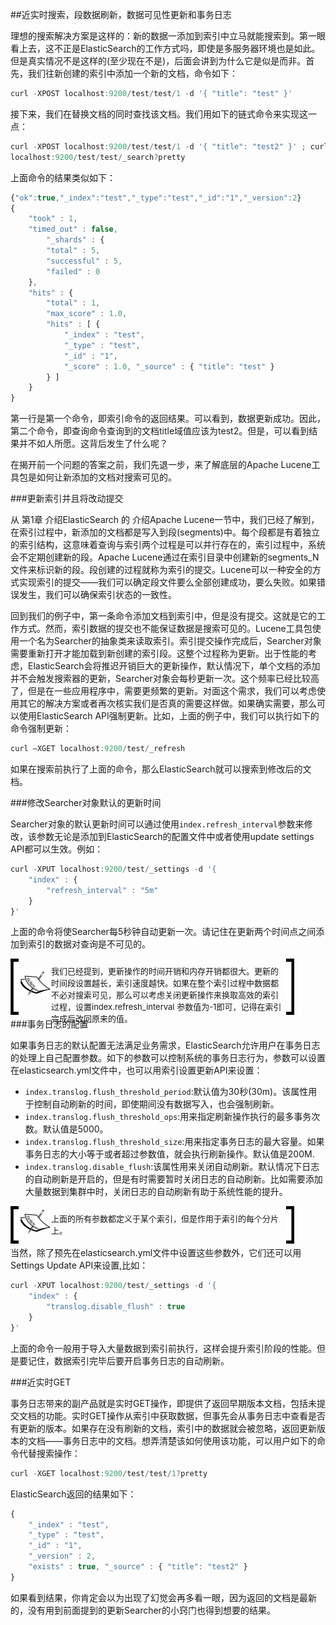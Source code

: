 ##近实时搜索，段数据刷新，数据可见性更新和事务日志

理想的搜索解决方案是这样的：新的数据一添加到索引中立马就能搜索到。第一眼看上去，这不正是ElasticSearch的工作方式吗，即使是多服务器环境也是如此。但是真实情况不是这样的(至少现在不是)，后面会讲到为什么它是似是而非。首先，我们往新创建的索引中添加一个新的文档，命令如下：
```javascript
curl -XPOST localhost:9200/test/test/1 -d '{ "title": "test" }'
```
接下来，我们在替换文档的同时查找该文档。我们用如下的链式命令来实现这一点：
```javascript
curl -XPOST localhost:9200/test/test/1 -d '{ "title": "test2" }' ; curl
localhost:9200/test/test/_search?pretty
```
上面命令的结果类似如下：
```javascript
{"ok":true,"_index":"test","_type":"test","_id":"1","_version":2}
{
    "took" : 1,
    "timed_out" : false,
        "_shards" : {
        "total" : 5,
        "successful" : 5,
        "failed" : 0
    },
    "hits" : {
        "total" : 1,
        "max_score" : 1.0,
        "hits" : [ {
            "_index" : "test",
            "_type" : "test",
            "_id" : "1",
            "_score" : 1.0, "_source" : { "title": "test" }
        } ]
    }
}
```
第一行是第一个命令，即索引命令的返回结果。可以看到，数据更新成功。因此，第二个命令，即查询命令查询到的文档title域值应该为test2。但是，可以看到结果并不如人所愿。这背后发生了什么呢？

在揭开前一个问题的答案之前，我们先退一步，来了解底层的Apache Lucene工具包是如何让新添加的文档对搜索可见的。

###更新索引并且将改动提交

从 第1章 介绍ElasticSearch 的 介绍Apache Lucene一节中，我们已经了解到，在索引过程中，新添加的文档都是写入到段(segments)中。每个段都是有着独立的索引结构，这意味着查询与索引两个过程是可以并行存在的，索引过程中，系统会不定期创建新的段。Apache Lucene通过在索引目录中创建新的segments_N文件来标识新的段。段创建的过程就称为索引的提交。Lucene可以一种安全的方式实现索引的提交——我们可以确定段文件要么全部创建成功，要么失败。如果错误发生，我们可以确保索引状态的一致性。

回到我们的例子中，第一条命令添加文档到索引中，但是没有提交。这就是它的工作方式。然而，索引数据的提交也不能保证数据是搜索可见的。Lucene工具包使用一个名为Searcher的抽象类来读取索引。索引提交操作完成后，Searcher对象需要重新打开才能加载到新创建的索引段。这整个过程称为更新。出于性能的考虑，ElasticSearch会将推迟开销巨大的更新操作，默认情况下，单个文档的添加并不会触发搜索器的更新，Searcher对象会每秒更新一次。这个频率已经比较高了，但是在一些应用程序中，需要更频繁的更新。对面这个需求，我们可以考虑使用其它的解决方案或者再次核实我们是否真的需要这样做。如果确实需要，那么可以使用ElasticSearch API强制更新。比如，上面的例子中，我们可以执行如下的命令强制更新：
```javascript
curl –XGET localhost:9200/test/_refresh
```
如果在搜索前执行了上面的命令，那么ElasticSearch就可以搜索到修改后的文档。

###修改Searcher对象默认的更新时间

Searcher对象的默认更新时间可以通过使用`index.refresh_interval`参数来修改，该参数无论是添加到ElasticSearch的配置文件中或者使用update settings API都可以生效。例如：
```javascript
curl -XPUT localhost:9200/test/_settings -d '{
    "index" : {
        "refresh_interval" : "5m"
    }
}'
```
上面的命令将使Searcher每5秒钟自动更新一次。请记住在更新两个时间点之间添加到索引的数据对查询是不可见的。


<!-- note structure -->
<div style="height:80px;width:90%;position:relative;">
<div style="width:13px;height:100%; background:black; position:absolute;padding:5px 0 5px 0;">
<img src="../notes/lm.png" height="100%" width="13px"/>
</div>
<div style="width:51px;height:100%;position:absolute; left:13px; text-align:center; font-size:0;">
<img src="../notes/pixel.gif" style="height:100%; width:1px; vertical-align:middle;"/>
<img src="../notes/note.png" style="vertical-align:middle;"/>
</div>
<div style="height:100%;position:absolute;left:65px;right:13px;">
<p style="font-size:13px;margin-top:10px;">
我们已经提到，更新操作的时间开销和内存开销都很大。更新的时间段设置越长，索引速度越快。如果在整个索引过程中数据都不必对搜索可见，那么可以考虑关闭更新操作来换取高效的索引过程，设置index.refresh_interval 参数值为-1即可，记得在索引完成后改回原来的值。
</p>
</div>
<div style="width:13px;height:100%;background:black;position:absolute;right:0px;padding:5px 0 5px 0;">
<img src="../notes/rm.png" height="100%" width="13px"/>
</div>
</div>  <!-- end of note structure -->

###事务日志的配置

如果事务日志的默认配置无法满足业务需求，ElasticSearch允许用户在事务日志的处理上自己配置参数。如下的参数可以控制系统的事务日志行为，参数可以设置在elasticsearch.yml文件中，也可以用索引设置更新API来设置：
* `index.translog.flush_threshold_period`:默认值为30秒(30m)。该属性用于控制自动刷新的时间，即使期间没有数据写入，也会强制刷新。
* `index.translog.flush_threshold_ops`:用来指定刷新操作执行的最多事务次数。默认值是5000。
* `index.translog.flush_threshold_size`:用来指定事务日志的最大容量。如果事务日志的大小等于或者超过参数值，就会执行刷新操作。默认值是200M.
* `index.translog.disable_flush`:该属性用来关闭自动刷新。默认情况下日志的自动刷新是开启的，但是有时需要暂时关闭日志的自动刷新。比如需要添加大量数据到集群中时，关闭日志的自动刷新有助于系统性能的提升。

<!-- note structure -->
<div style="height:50px;width:90%;position:relative;">
<div style="width:13px;height:100%; background:black; position:absolute;padding:5px 0 5px 0;">
<img src="../notes/lm.png" height="100%" width="13px"/>
</div>
<div style="width:51px;height:100%;position:absolute; left:13px; text-align:center; font-size:0;">
<img src="../notes/pixel.gif" style="height:100%; width:1px; vertical-align:middle;"/>
<img src="../notes/note.png" style="vertical-align:middle;"/>
</div>
<div style="height:100%;position:absolute;left:65px;right:13px;">
<p style="font-size:13px;margin-top:10px;">
上面的所有参数都定义于某个索引，但是作用于索引的每个分片上。
</p>
</div>
<div style="width:13px;height:100%;background:black;position:absolute;right:0px;padding:5px 0 5px 0;">
<img src="../notes/rm.png" height="100%" width="13px"/>
</div>
</div>  <!-- end of note structure -->

当然，除了预先在elasticsearch.yml文件中设置这些参数外，它们还可以用Settings Update API来设置,比如：
```javascript
curl -XPUT localhost:9200/test/_settings -d '{
    "index" : {
        "translog.disable_flush" : true
    }
}'
```
上面的命令一般用于导入大量数据到索引前执行，这样会提升索引阶段的性能。但是要记住，数据索引完毕后要开启事务日志的自动刷新。

###近实时GET

事务日志带来的副产品就是实时GET操作，即提供了返回早期版本文档，包括未提交文档的功能。实时GET操作从索引中获取数据，但事先会从事务日志中查看是否有更新的版本。如果存在没有刷新的文档，索引中的数据就会被忽略，返回更新版本的文档——事务日志中的文档。想弄清楚该如何使用该功能，可以用户如下的命令代替搜索操作：
```javascript
curl -XGET localhost:9200/test/test/1?pretty
```
ElasticSearch返回的结果如下：
```javascript
{
    "_index" : "test",
    "_type" : "test",
    "_id" : "1",
    "_version" : 2,
    "exists" : true, "_source" : { "title": "test2" }
}
```
如果看到结果，你肯定会以为出现了幻觉会再多看一眼，因为返回的文档是最新的，没有用到前面提到的更新Searcher的小窍门也得到想要的结果。
